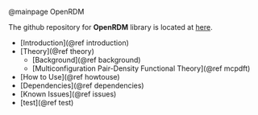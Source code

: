 @mainpage OpenRDM

The github repository for <b>OpenRDM</b> library 
is located at [here](https://github.com/SinaMostafanejad/OpenRDM).

+ [Introduction](@ref introduction)
+ [Theory](@ref theory)
  - [Background](@ref background)
  - [Multiconfiguration Pair-Density Functional Theory](@ref mcpdft)
+ [How to Use](@ref howtouse)
+ [Dependencies](@ref dependencies)
+ [Known Issues](@ref issues)
+ [test](@ref test)
